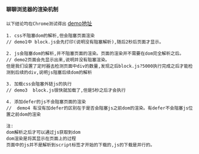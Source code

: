 #### 聊聊浏览器的渲染机制

`以下结论均在Chrome测试得出`
[demo地址](https://github.com/julyL/FE/tree/master/FE/Demo/css%2Cjs%E5%AF%B9%E9%A1%B5%E9%9D%A2%E9%98%BB%E5%A1%9E%E7%9A%84%E5%BD%B1%E5%93%8D)
```
1. css不阻塞dom的解析,但会阻塞页面渲染  
// demo1中 block.js会先打印(说明没有阻塞解析),随后2秒后页面才显示。

2. js会阻塞dom的解析,并不阻塞页面的渲染。页面的渲染并不需要在dom完全解析之后。
// demo2页面会先显示出来,说明并没有阻塞渲染。
但是我们设置了定时器去检测页面中div的数量,发现之后block.js?5000执行完成之后才能检测到后续的div,说明js阻塞后续dom的解析

3. 加载css会阻塞外链js的执行
// demo3  block.js很快就加载了,但是5秒之后才会执行

4. 添加defer的js不会阻塞页面的渲染
//  demo4 有没有加defer的区别在于是否会阻塞js之前dom的渲染。有defer不会阻塞js位置之前dom的渲染

注: 
dom解析之后才可以通过js获取到dom
dom渲染是将其显示在页面上的过程
页面中的js并不是解析到script标签才开始的下载的,js的下载是并行的。
```

